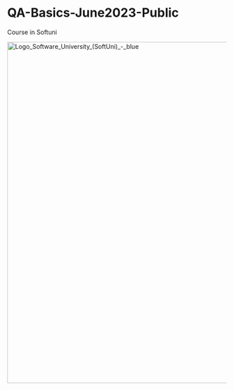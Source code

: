 # QA-Basics-June2023-Public
Course in Softuni

<img width="784" alt="Logo_Software_University_(SoftUni)_-_blue" src="https://github.com/IvanAngelov92/QAFundamentalsandManualTestingOctober2023Public/assets/32968611/165edb29-f066-432b-8fa9-3af5f233368f">
